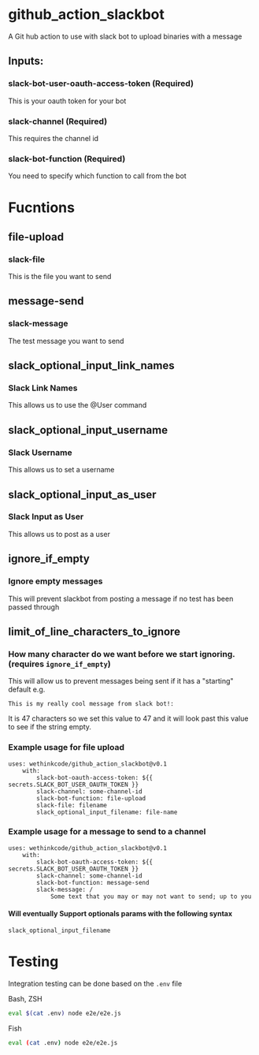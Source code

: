# github_action_slackbot
A Git hub action to use with slack bot to upload binaries with a message

## Inputs:
### slack-bot-user-oauth-access-token (Required)
This is your oauth token for your bot

### slack-channel (Required)
This requires the channel id

### slack-bot-function (Required)
You need to specify which function to call from the bot
# Fucntions
## file-upload
### slack-file
This is the file you want to send

## message-send
### slack-message
The test message you want to send

## slack_optional_input_link_names
### Slack Link Names
This allows us to use the @User command

## slack_optional_input_username
### Slack Username
This allows us to set a username

## slack_optional_input_as_user
### Slack Input as User
This allows us to post as a user

## ignore_if_empty
### Ignore empty messages
This will prevent slackbot from posting a message if no test has been passed through

## limit_of_line_characters_to_ignore
### How many character do we want before we start ignoring. (requires `ignore_if_empty`)

This will allow us to prevent messages being sent if it has a "starting" default e.g.
```
This is my really cool message from slack bot!:
```
It is 47 characters so we set this value to 47 and it will look past this value to see if the string empty.


### Example usage for file upload
```
uses: wethinkcode/github_action_slackbot@v0.1
    with:
        slack-bot-oauth-access-token: ${{ secrets.SLACK_BOT_USER_OAUTH_TOKEN }}
        slack-channel: some-channel-id
        slack-bot-function: file-upload
        slack-file: filename
        slack_optional_input_filename: file-name
```

### Example usage for a message to send to a channel
```
uses: wethinkcode/github_action_slackbot@v0.1
    with:
        slack-bot-oauth-access-token: ${{ secrets.SLACK_BOT_USER_OAUTH_TOKEN }}
        slack-channel: some-channel-id
        slack-bot-function: message-send
        slack-message: /
            Some text that you may or may not want to send; up to you
```

#### Will eventually Support optionals params with the following syntax
```
slack_optional_input_filename
```

# Testing
Integration testing can be done based on the `.env` file

Bash, ZSH
```bash
eval $(cat .env) node e2e/e2e.js
```

Fish
```bash
eval (cat .env) node e2e/e2e.js
```
